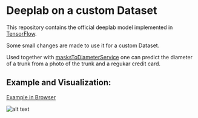 # Deeplab on a custom Dataset

This repository contains the official deeplab model implemented in [TensorFlow](https://www.tensorflow.org).

Some small changes are made to use it for a custom Dataset.

Used together with [masksToDiameterService](https://github.com/Johannes0Horn/masksToDiameterService"Example") one can predict the diameter of a trunk from a photo of the trunk and a regukar credit card.

## Example and Visualization:

[Example in Browser](https://johannes0horn.github.io/masksToDiameterService/ "Example")

![alt text](https://github.com/Johannes0Horn/masksToDiameterService/blob/master/screenshot.png)
